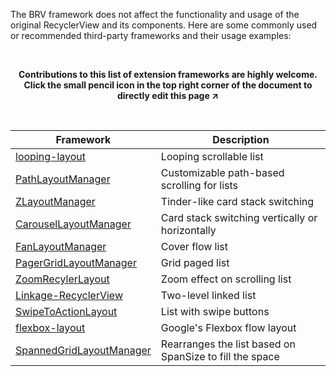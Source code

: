 The BRV framework does not affect the functionality and usage of the original RecyclerView and its components. Here are some commonly used or recommended third-party frameworks and their usage examples:

<br>
<p align="center"><strong>Contributions to this list of extension frameworks are highly welcome. Click the small pencil icon in the top right corner of the document to directly edit this page ↗</strong></p>
<br>

| Framework | Description |
|-|-|
| [looping-layout](https://github.com/BeksOmega/looping-layout) | Looping scrollable list |
| [PathLayoutManager](https://github.com/wuyr/PathLayoutManager) | Customizable path-based scrolling for lists |
| [ZLayoutManager](https://github.com/mcxtzhang/ZLayoutManager) | Tinder-like card stack switching |
| [CarouselLayoutManager](https://github.com/Azoft/CarouselLayoutManager) | Card stack switching vertically or horizontally |
| [FanLayoutManager](https://github.com/simplepeng/FanLayoutManager) | Cover flow list |
| [PagerGridLayoutManager](https://github.com/shenbengit/PagerGridLayoutManager) | Grid paged list |
| [ZoomRecylerLayout](https://github.com/Spikeysanju/ZoomRecylerLayout) | Zoom effect on scrolling list |
| [Linkage-RecyclerView](https://github.com/KunMinX/Linkage-RecyclerView) | Two-level linked list |
| [SwipeToActionLayout](https://github.com/st235/SwipeToActionLayout) | List with swipe buttons |
| [flexbox-layout](https://github.com/google/flexbox-layout) | Google's Flexbox flow layout |
| [SpannedGridLayoutManager](https://github.com/jmartinesp/SpannedGridLayoutManager) | Rearranges the list based on SpanSize to fill the space |
